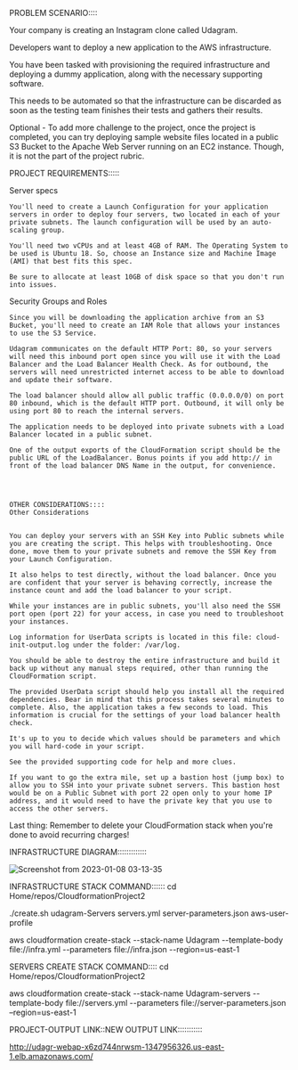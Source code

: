 ﻿PROBLEM SCENARIO::::

Your company is creating an Instagram clone called Udagram.

Developers want to deploy a new application to the AWS infrastructure.

You have been tasked with provisioning the required infrastructure and deploying a dummy application, along with the necessary supporting software.

This needs to be automated so that the infrastructure can be discarded as soon as the testing team finishes their tests and gathers their results.

Optional - To add more challenge to the project, once the project is completed, you can try deploying sample website files located in a public S3 Bucket to the Apache Web Server running on an EC2 instance. Though, it is not the part of the project rubric.



PROJECT REQUIREMENTS:::::

Server specs


    You'll need to create a Launch Configuration for your application servers in order to deploy four servers, two located in each of your private subnets. The launch configuration will be used by an auto-scaling group.

    You'll need two vCPUs and at least 4GB of RAM. The Operating System to be used is Ubuntu 18. So, choose an Instance size and Machine Image (AMI) that best fits this spec.

    Be sure to allocate at least 10GB of disk space so that you don't run into issues.

Security Groups and Roles


    Since you will be downloading the application archive from an S3 Bucket, you'll need to create an IAM Role that allows your instances to use the S3 Service.

    Udagram communicates on the default HTTP Port: 80, so your servers will need this inbound port open since you will use it with the Load Balancer and the Load Balancer Health Check. As for outbound, the servers will need unrestricted internet access to be able to download and update their software.

    The load balancer should allow all public traffic (0.0.0.0/0) on port 80 inbound, which is the default HTTP port. Outbound, it will only be using port 80 to reach the internal servers.

    The application needs to be deployed into private subnets with a Load Balancer located in a public subnet.

    One of the output exports of the CloudFormation script should be the public URL of the LoadBalancer. Bonus points if you add http:// in front of the load balancer DNS Name in the output, for convenience.




    OTHER CONSIDERATIONS::::
    Other Considerations


    You can deploy your servers with an SSH Key into Public subnets while you are creating the script. This helps with troubleshooting. Once done, move them to your private subnets and remove the SSH Key from your Launch Configuration.

    It also helps to test directly, without the load balancer. Once you are confident that your server is behaving correctly, increase the instance count and add the load balancer to your script.

    While your instances are in public subnets, you'll also need the SSH port open (port 22) for your access, in case you need to troubleshoot your instances.

    Log information for UserData scripts is located in this file: cloud-init-output.log under the folder: /var/log.

    You should be able to destroy the entire infrastructure and build it back up without any manual steps required, other than running the CloudFormation script.

    The provided UserData script should help you install all the required dependencies. Bear in mind that this process takes several minutes to complete. Also, the application takes a few seconds to load. This information is crucial for the settings of your load balancer health check.

    It's up to you to decide which values should be parameters and which you will hard-code in your script.

    See the provided supporting code for help and more clues.

    If you want to go the extra mile, set up a bastion host (jump box) to allow you to SSH into your private subnet servers. This bastion host would be on a Public Subnet with port 22 open only to your home IP address, and it would need to have the private key that you use to access the other servers.

Last thing: Remember to delete your CloudFormation stack when you're done to avoid recurring charges!

INFRASTRUCTURE DIAGRAM:::::::::::::

![Screenshot from 2023-01-08 03-13-35](https://user-images.githubusercontent.com/61315925/211175107-340b6e73-459c-4b25-9750-5aa26eafe269.png)


INFRASTRUCTURE STACK COMMAND::::::
cd Home/repos/CloudformationProject2

./create.sh udagram-Servers servers.yml server-parameters.json aws-user-profile

aws cloudformation create-stack --stack-name Udagram --template-body file://infra.yml --parameters file://infra.json --region=us-east-1

SERVERS CREATE STACK COMMAND::::
cd Home/repos/CloudformationProject2

aws cloudformation create-stack --stack-name Udagram-servers --template-body file://servers.yml --parameters file://server-parameters.json –region=us-east-1


PROJECT-OUTPUT LINK::NEW OUTPUT LINK:::::::::::

http://udagr-webap-x6zd744nrwsm-1347956326.us-east-1.elb.amazonaws.com/




